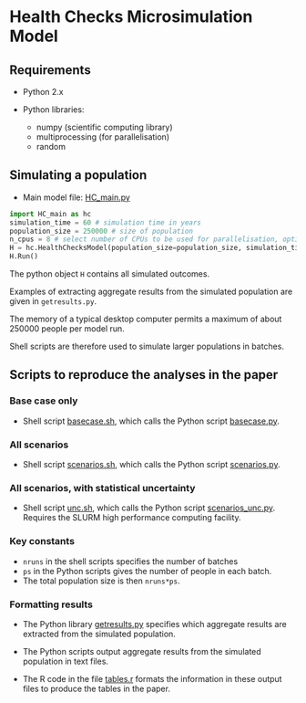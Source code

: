 # Health Checks Microsimulation Model

## Requirements

* Python 2.x

* Python libraries:
	- numpy (scientific computing library)
	- multiprocessing (for parallelisation)
	- random

## Simulating a population

* Main model file: [HC_main.py](HC_main.py)

```python
import HC_main as hc
simulation_time = 60 # simulation time in years
population_size = 250000 # size of population
n_cpus = 8 # select number of CPUs to be used for parallelisation, optimally the number of cores in computer used. If no parallelisation, choose 1 (slower).
H = hc.HealthChecksModel(population_size=population_size, simulation_time=simulation_time, HealthChecks=False, nprocs=n_cpus)
H.Run()
```

The python object `H` contains all simulated outcomes.

Examples of extracting aggregate results from the simulated population are given in `getresults.py`.

The memory of a typical desktop computer permits a maximum of about 250000 people per model run.

Shell scripts are therefore used to simulate larger populations in batches.

## Scripts to reproduce the analyses in the paper 

###  Base case only 

* Shell script [basecase.sh](basecase.sh), which calls the Python script [basecase.py](basecase.py).

###  All scenarios

* Shell script [scenarios.sh](scenarios.sh), which calls the Python script [scenarios.py](scenarios.py).

###  All scenarios, with statistical uncertainty

* Shell script [unc.sh](unc.sh), which calls the Python script [scenarios_unc.py](scenarios_unc.py).  Requires the SLURM high performance computing facility.

###  Key constants 

* `nruns` in the shell scripts specifies the number of batches
* `ps` in the Python scripts gives the number of people in each batch.
* The total population size is then `nruns*ps`.

###  Formatting results 

* The Python library [getresults.py](getresults.py) specifies which aggregate results are extracted from the simulated population. 

* The Python scripts output aggregate results from the simulated population in text files.

* The R code in the file [tables.r](tables.r) formats the information in these output files to produce the tables in the paper.
